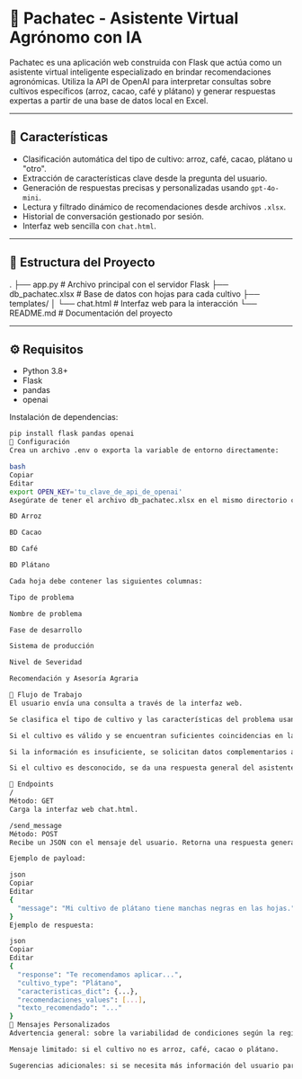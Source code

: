 # 🌱 Pachatec - Asistente Virtual Agrónomo con IA

Pachatec es una aplicación web construida con Flask que actúa como un asistente virtual inteligente especializado en brindar recomendaciones agronómicas. Utiliza la API de OpenAI para interpretar consultas sobre cultivos específicos (arroz, cacao, café y plátano) y generar respuestas expertas a partir de una base de datos local en Excel.

---

## 🚀 Características

- Clasificación automática del tipo de cultivo: arroz, café, cacao, plátano u "otro".
- Extracción de características clave desde la pregunta del usuario.
- Generación de respuestas precisas y personalizadas usando `gpt-4o-mini`.
- Lectura y filtrado dinámico de recomendaciones desde archivos `.xlsx`.
- Historial de conversación gestionado por sesión.
- Interfaz web sencilla con `chat.html`.

---

## 📁 Estructura del Proyecto

.
├── app.py # Archivo principal con el servidor Flask
├── db_pachatec.xlsx # Base de datos con hojas para cada cultivo
├── templates/
│ └── chat.html # Interfaz web para la interacción
└── README.md # Documentación del proyecto


---

## ⚙️ Requisitos

- Python 3.8+
- Flask
- pandas
- openai

Instalación de dependencias:
```bash
pip install flask pandas openai
🔑 Configuración
Crea un archivo .env o exporta la variable de entorno directamente:

bash
Copiar
Editar
export OPEN_KEY='tu_clave_de_api_de_openai'
Asegúrate de tener el archivo db_pachatec.xlsx en el mismo directorio con las siguientes hojas:

BD Arroz

BD Cacao

BD Café

BD Plátano

Cada hoja debe contener las siguientes columnas:

Tipo de problema

Nombre de problema

Fase de desarrollo

Sistema de producción

Nivel de Severidad

Recomendación y Asesoría Agraria

🧠 Flujo de Trabajo
El usuario envía una consulta a través de la interfaz web.

Se clasifica el tipo de cultivo y las características del problema usando GPT.

Si el cultivo es válido y se encuentran suficientes coincidencias en la base de datos, se genera una recomendación personalizada.

Si la información es insuficiente, se solicitan datos complementarios al usuario.

Si el cultivo es desconocido, se da una respuesta general del asistente.

🔄 Endpoints
/
Método: GET
Carga la interfaz web chat.html.

/send_message
Método: POST
Recibe un JSON con el mensaje del usuario. Retorna una respuesta generada por la IA junto con detalles de clasificación y recomendaciones.

Ejemplo de payload:

json
Copiar
Editar
{
  "message": "Mi cultivo de plátano tiene manchas negras en las hojas."
}
Ejemplo de respuesta:

json
Copiar
Editar
{
  "response": "Te recomendamos aplicar...",
  "cultivo_type": "Plátano",
  "caracteristicas_dict": {...},
  "recomendaciones_values": [...],
  "texto_recomendado": "..."
}
💬 Mensajes Personalizados
Advertencia general: sobre la variabilidad de condiciones según la región.

Mensaje limitado: si el cultivo no es arroz, café, cacao o plátano.

Sugerencias adicionales: si se necesita más información del usuario para afinar la respuesta.
